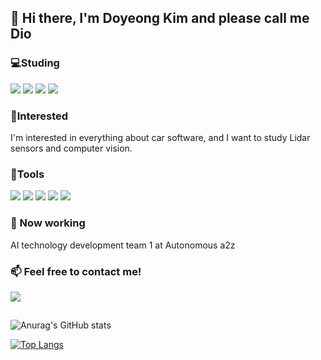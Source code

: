 ## 👋 Hi there, I'm Doyeong Kim and please call me Dio

### 💻Studing

<img src="https://img.shields.io/badge/Python-3766AB?style=flat-square&logo=Python&logoColor=white"/> <img src="https://img.shields.io/badge/PyTorch-EE4C2C?style=flat-square&logo=PyTorch&logoColor=white"/> <img src="https://img.shields.io/badge/TensorFlow-FF6F00?style=flat-square&logo=TensorFlow&logoColor=white"/> <img src="https://img.shields.io/badge/ros-22314E?style=flat-square&logo=ros&logoColor=white"/>

### 📖Interested

I'm interested in everything about car software, and I want to study Lidar sensors and computer vision.

### 🧰Tools

<img src="https://img.shields.io/badge/Notion-000000?style=flat-square&logo=Notion&logoColor=white"/> <img src="https://img.shields.io/badge/Github-181717?style=flat-square&logo=Github&logoColor=white"/> <img src="https://img.shields.io/badge/Git-F05032?style=flat-square&logo=Git&logoColor=white"/> <img src="https://img.shields.io/badge/Visual Studio Code-007ACC?style=flat-square&logo=VisualStudioCode&logoColor=white"/> <img src="https://img.shields.io/badge/Spyder IDE-FF0000?style=flat-square&logo=SpyderIDE&logoColor=white"/>

### 🏢 Now working
AI technology development team 1 at Autonomous a2z


### 📫 Feel free to contact me!
<a href="mailto:dykim335@gmail.com"><img src="https://img.shields.io/badge/Gmail-EA4335?style=flat-square&logo=Gmail&logoColor=white&link=mailto:dykim335@gmail.com"/></a>

##

![Anurag's GitHub stats](https://github-readme-stats.vercel.app/api?username=diokim17&show_icons=true&theme=yeblu)

[![Top Langs](https://github-readme-stats.vercel.app/api/top-langs/?username=diokim17&langs_count=5&layout=compact&theme=dark)](https://github.com/diokim17/diokim17)

